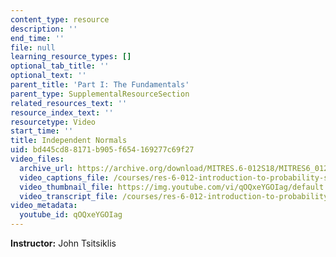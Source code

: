 ```yaml
---
content_type: resource
description: ''
end_time: ''
file: null
learning_resource_types: []
optional_tab_title: ''
optional_text: ''
parent_title: 'Part I: The Fundamentals'
parent_type: SupplementalResourceSection
related_resources_text: ''
resource_index_text: ''
resourcetype: Video
start_time: ''
title: Independent Normals
uid: bd445cd8-8171-b905-f654-169277c69f27
video_files:
  archive_url: https://archive.org/download/MITRES.6-012S18/MITRES6_012S18_L10-07_300k.mp4
  video_captions_file: /courses/res-6-012-introduction-to-probability-spring-2018/ada0e40124a3535681cf7f8eda924d54_qOQxeYGOIag.vtt
  video_thumbnail_file: https://img.youtube.com/vi/qOQxeYGOIag/default.jpg
  video_transcript_file: /courses/res-6-012-introduction-to-probability-spring-2018/3afe795f040c2cb1abddbe60e9b4ff68_qOQxeYGOIag.pdf
video_metadata:
  youtube_id: qOQxeYGOIag
---
```


**Instructor:** John Tsitsiklis